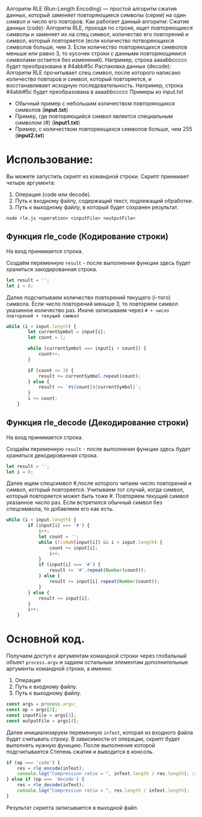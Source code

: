 Алгоритм RLE (Run-Length Encoding) — простой алгоритм сжатия данных, который заменяет повторяющиеся символы (серии) на один символ и число его повторов.
Как работает данный алгоритм:
Сжатие данных (code):
Алгоритм RLE, проходя по строке, ищет повторяющиеся символы и заменяет их на спец символ, количество его повторений и символ, который повторяется (если количество потворяющихся символов больше, чем 3.
                                                                 Если количество повторяющихся символов меньше или равно 3, то кусочек строки с данными повторяющимися символами остается без изменений).
Например, строка aaaabbccccc будет преобразована в #4abb#5c
Распаковка данных (decode):
Алгоритм RLE прочитывает спец символ, после которого написано количество повторов и символ, который повторяется, и восстанавливает исходную последовательность.
Например, строка #4abb#5c будет преобразована в aaaabbccccc
Примеры из input.txt
- Обычный пример с небольшим количеством повторяющихся символов (**input.txt**)
- Пример, где повторяющийся символ является специальным символом (#) (**input1.txt**)
- Пример, с количеством повторяющихся символов больше, чем 255 (**input2.txt**)

# Использование:
Вы можете запустить скрипт из командной строки. Скрипт принимает четыре аргумента:
1. Операция (code или decode).
2. Путь к входному файлу, содержащий текст, подлежащий обработке.
3. Путь к выходному файлу, в который будет сохранен результат.

`node rle.js <operation> <inputFile> <outputFile>`

## Функция rle_code (Кодирование строки)
На вход принимается строка.

Создаём переменную `result` - после выполнения функции здеcь будет храниться закодированная строка.
```javascript
let result = '';
let i = 0;
```

Далее подсчитываем количество повторений текущего (i-того) символа.
Если число повторений меньше 3, то повторяем символ указанное количество раз.
Иначе записываем через `# + число повторений + текущий символ`
```javascript
while (i < input.length) {
        let currentSymbol = input[i];
        let count = 1;

        while (currentSymbol === input[i + count]) {
            count++;
        }

        if (count <= 3) { 
            result += currentSymbol.repeat(count);
        } else {
            result += `#${count}${currentSymbol}`; 
        }
        i += count;
    }
```

## Функция rle_decode (Декодирование строки)
На вход принимается строка.

Создаём переменную `result` - после выполнения функции здеcь будет храниться декодированная строка.
```javascript
let result = '';
let i = 0;
```

Далее ищем спецсимвол #,после которого читаем число повторений и символ, который повторяется.
Учитываем тот случай, когда символ, который повторяется может быть тоже #.
Повторяем текущий символ указанное число раз.
Если встретился обычный символ без спецсимвола, то добавляем его как есть.
```javascript
while (i < input.length) {
        if (input[i] === '#') {
            i++; 
            let count = '';
            while (!isNaN(input[i]) && i < input.length) { 
                count += input[i];
                i++;
            }
            if (input[i] === '#') { 
                result += '#'.repeat(Number(count)); 
            } else {
                result += input[i].repeat(Number(count)); 
            }
        } else {
            result += input[i]; 
        }
        i++;
    }
```

# Основной код.
Получаем доступ к аргументам командной строки через глобальный объект `process.argv` и задаем остальным элементам дополнительные аргументы командной строки, а именно:
1. Операция
2. Путь к входному файлу.
3. Путь к выходному файлу.
```javascript
const args = process.argv;
const op = args[2];
const inputFile = args[3];
const outputFile = args[4];
```
Далее инициализируем переменную `inText`, которая из входного файла будет считывать строку.
В зависимости от операции, скрипт будет выполнять нужную функцию. После выполнения которой подсчитывается Степень сжатия и выводится в консоль.
```javascript
if (op === 'code') {
    res = rle_encode(inText);
    console.log("Compression ratio = ", inText.length / res.length); // Степень сжатия
} else if (op === 'decode') {
    res = rle_decode(inText);
    console.log("Compression ratio = ", res.length / inText.length);
}
```

Результат скрипта записывается в выходной файл.
